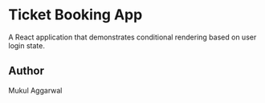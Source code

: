 # Ticket Booking App

A React application that demonstrates conditional rendering based on user login state.

## Author
Mukul Aggarwal
